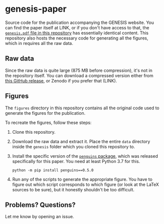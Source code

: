 # genesis-paper

Source code for the publication accompanying the GENESIS website.
You can find the paper itself at LINK, or if you don't have access to that, the [`genesis.pdf` file in this repository](https://github.com/yongrenjie/genesis-paper/blob/master/genesis.pdf) has essentially identical content.
This repository also hosts the necessary code for generating all the figures, which in requires all the raw data.

## Raw data

Since the raw data is quite large (875 MB before compression), it's not in the repository itself.
You can download a compressed version either from [this GitHub release](https://github.com/yongrenjie/genesis-paper/releases/tag/final-revision), or Zenodo if you prefer that (LINK).

## Figures

The `figures` directory in this repository contains all the original code used to generate the figures for the publication.

To recreate the figures, follow these steps:

 1. Clone this repository.

 2. Download the raw data and extract it. Place the entire `data` directory inside the `genesis` folder which you cloned this repository to.

 3. Install the specific version of the [`penguins` package](https://github.com/yongrenjie/penguins), which was released specifically for this paper. You need at least Python 3.7 for this.

        python -m pip install penguins==0.5.0

 4. Run any of the scripts to generate the appropriate figure. You have to figure out which script corresponds to which figure (or look at the LaTeX sources to be sure), but it honestly shouldn't be too difficult.

## Problems? Questions?

Let me know by opening an issue.
